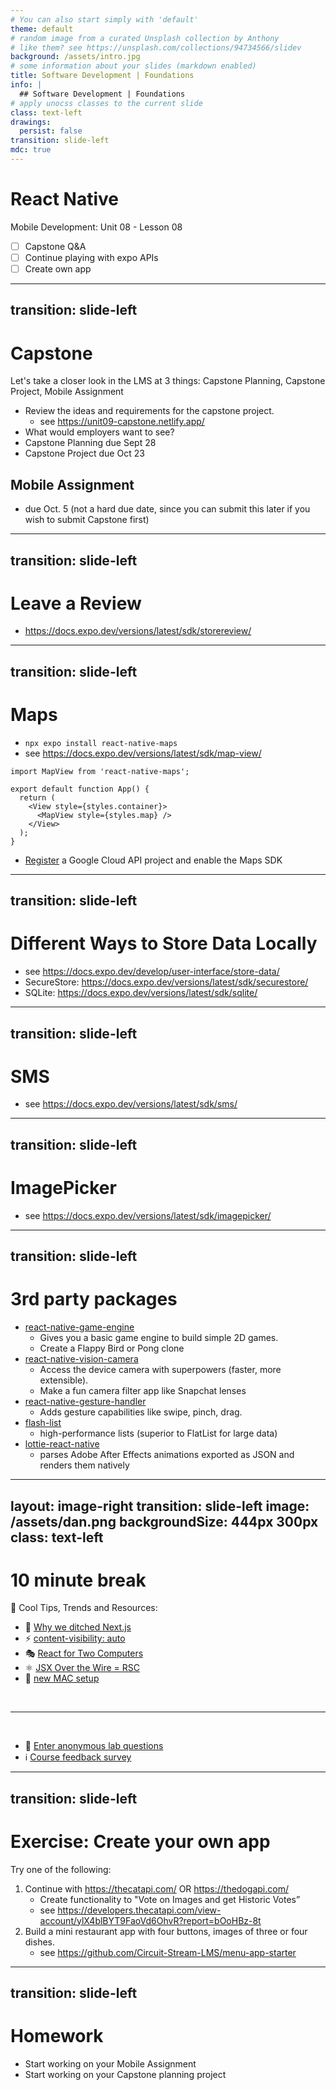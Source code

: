 ```yaml
---
# You can also start simply with 'default'
theme: default
# random image from a curated Unsplash collection by Anthony
# like them? see https://unsplash.com/collections/94734566/slidev
background: /assets/intro.jpg
# some information about your slides (markdown enabled)
title: Software Development | Foundations
info: |
  ## Software Development | Foundations
# apply unocss classes to the current slide
class: text-left
drawings:
  persist: false
transition: slide-left
mdc: true
---
```


# React Native
Mobile Development: Unit 08 - Lesson 08

- [ ] Capstone Q&A
- [ ] Continue playing with expo APIs 
- [ ] Create own app

<div class="abs-br m-6 text-xl">
  <a href="https://github.com/slidevjs/slidev" target="_blank" class="slidev-icon-btn">
    <carbon:logo-github />
  </a>
</div>

<!--
-->
---
transition: slide-left
---

# Capstone 
Let's take a closer look in the LMS at 3 things: Capstone Planning, Capstone Project, Mobile Assignment

- Review the ideas and requirements for the capstone project.
   - see https://unit09-capstone.netlify.app/
- What would employers want to see?
- Capstone Planning due Sept 28
- Capstone Project due Oct 23

## Mobile Assignment 
   - due Oct. 5 (not a hard due date, since you can submit this later if you wish to submit Capstone first)

---
transition: slide-left
---

# Leave a Review

- https://docs.expo.dev/versions/latest/sdk/storereview/

---
transition: slide-left
---

# Maps

- `npx expo install react-native-maps`
- see https://docs.expo.dev/versions/latest/sdk/map-view/
```tsx
import MapView from 'react-native-maps';

export default function App() {
  return (
    <View style={styles.container}>
      <MapView style={styles.map} />
    </View>
  );
}
```

- [Register](https://console.developers.google.com/apis) a Google Cloud API project and enable the Maps SDK


---
transition: slide-left
---

# Different Ways to Store Data Locally

- see https://docs.expo.dev/develop/user-interface/store-data/
- SecureStore: https://docs.expo.dev/versions/latest/sdk/securestore/
- SQLite: https://docs.expo.dev/versions/latest/sdk/sqlite/

---
transition: slide-left
---

# SMS

- see https://docs.expo.dev/versions/latest/sdk/sms/

---
transition: slide-left
---

# ImagePicker

- see https://docs.expo.dev/versions/latest/sdk/imagepicker/

---
transition: slide-left
---

# 3rd party packages

- [react-native-game-engine](https://www.npmjs.com/package/react-native-game-engine)
   - Gives you a basic game engine to build simple 2D games.
   - Create a Flappy Bird or Pong clone
- [react-native-vision-camera](https://www.npmjs.com/package/react-native-vision-camera)
   - Access the device camera with superpowers (faster, more extensible).
   - Make a fun camera filter app like Snapchat lenses
- [react-native-gesture-handler](react-native-gesture-handler)
   - Adds gesture capabilities like swipe, pinch, drag.
- [flash-list](https://www.npmjs.com/package/@shopify/flash-list)
   - high-performance lists (superior to FlatList for large data)
- [lottie-react-native](https://www.npmjs.com/package/lottie-react-native)
   - parses Adobe After Effects animations exported as JSON and renders them natively


---
layout: image-right
transition: slide-left
image: /assets/dan.png
backgroundSize: 444px 300px
class: text-left
---

# 10 minute break

🍦 Cool Tips, Trends and Resources:
- 🪏 [Why we ditched Next.js](https://northflank.com/blog/why-we-ditched-next-js-and-never-looked-back)
- ⚡ [content-visibility: auto](https://cekrem.github.io/posts/content-visibility-auto-performance/)
- 🎭 [React for Two Computers](https://www.youtube.com/watch?v=ozI4V_29fj4)
- ⚛️ [JSX Over the Wire = RSC](https://overreacted.io/jsx-over-the-wire/)
- 🍎 [new MAC setup](https://www.swyx.io/new-mac-setup)


<br>
<hr>
<br>

- 🧪 [Enter anonymous lab questions](https://docs.google.com/forms/d/e/1FAIpQLSevvGARdHQikso-uLqFCO481MABKE5HofuSrlzEPMNQ2ZLykw/viewform?usp=dialog)
- ℹ️ [Course feedback survey](https://circuitstream.typeform.com/to/ZoyYk7px#course_id=SoftwareAN&instructor=9514)

---
transition: slide-left
---

# Exercise: Create your own app
Try one of the following:

1. Continue with https://thecatapi.com/ OR https://thedogapi.com/
   - Create functionality to "Vote on Images and get Historic Votes”
   - see https://developers.thecatapi.com/view-account/ylX4blBYT9FaoVd6OhvR?report=bOoHBz-8t
2. Build a mini restaurant app with four buttons, images of three or four dishes. 
   - see https://github.com/Circuit-Stream-LMS/menu-app-starter


---
transition: slide-left
---

# Homework

- Start working on your Mobile Assignment 
- Start working on your Capstone planning project
